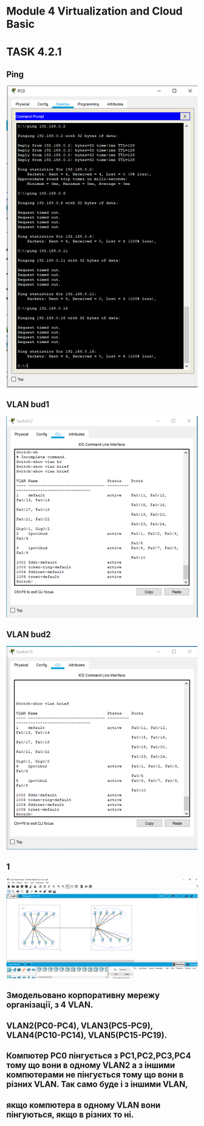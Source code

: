 # Module 4 Virtualization and Cloud Basic
# TASK 4.2.1

## Ping
![alt text](Ping.PNG)
## VLAN bud1
![alt text](Vlanbud1.PNG)
## VLAN bud2
![alt text](Vlanbud2.PNG)
## 1
![alt text](1.PNG)



## Змодельовано корпоративну мережу організації, з 4 VLAN. 
## VLAN2(PC0-PC4), VLAN3(PC5-PC9), VLAN4(PC10-PC14), VLAN5(PC15-PC19).
## Компютер PC0 пінгується з PC1,PC2,PC3,PC4 тому що вони в одному VLAN2 а з іншими компютерами не пінгується тому що вони в різних VLAN. Так само буде і з іншими VLAN,
## якщо компютера в одному VLAN вони пінгуються, якщо в різних то ні.
